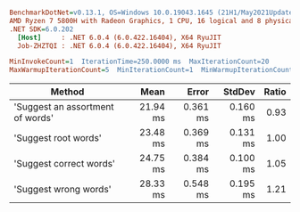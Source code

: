 ``` ini

BenchmarkDotNet=v0.13.1, OS=Windows 10.0.19043.1645 (21H1/May2021Update)
AMD Ryzen 7 5800H with Radeon Graphics, 1 CPU, 16 logical and 8 physical cores
.NET SDK=6.0.202
  [Host]     : .NET 6.0.4 (6.0.422.16404), X64 RyuJIT
  Job-ZHZTQI : .NET 6.0.4 (6.0.422.16404), X64 RyuJIT

MinInvokeCount=1  IterationTime=250.0000 ms  MaxIterationCount=20  
MaxWarmupIterationCount=5  MinIterationCount=1  MinWarmupIterationCount=1  

```
|                           Method |     Mean |    Error |   StdDev | Ratio |
|--------------------------------- |---------:|---------:|---------:|------:|
| &#39;Suggest an assortment of words&#39; | 21.94 ms | 0.361 ms | 0.160 ms |  0.93 |
|             &#39;Suggest root words&#39; | 23.48 ms | 0.369 ms | 0.131 ms |  1.00 |
|          &#39;Suggest correct words&#39; | 24.75 ms | 0.384 ms | 0.100 ms |  1.05 |
|            &#39;Suggest wrong words&#39; | 28.33 ms | 0.548 ms | 0.195 ms |  1.21 |
